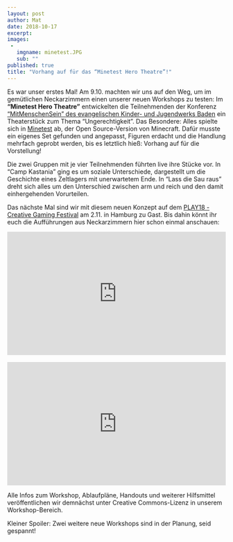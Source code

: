 ```yaml
---
layout: post
author: Mat
date: 2018-10-17
excerpt:
images:
 -
   imgname: minetest.JPG
   sub: ""
published: true
title: "Vorhang auf für das “Minetest Hero Theatre”!" 
---
```


Es war unser erstes Mal! Am 9.10. machten wir uns auf den Weg, um im gemütlichen Neckarzimmern einen unserer neuen Workshops zu testen: Im **“Minetest Hero Theatre”** entwickelten die Teilnehmenden der Konferenz [“MitMenschenSein” des evangelischen Kinder- und Jugendwerks Baden](https://ejuba.de/news/display/2018/4/24/mitmenschensein-die-konferenz-vom-08-101018/) ein Theaterstück zum Thema “Ungerechtigkeit”. Das Besondere: Alles spielte sich in [Minetest](https://www.minetest.net/) ab, der Open Source-Version von Minecraft. Dafür musste ein eigenes Set gefunden und angepasst, Figuren erdacht und die Handlung mehrfach geprobt werden, bis es letztlich hieß: Vorhang auf für die Vorstellung! 

Die zwei Gruppen mit je vier Teilnehmenden führten live ihre Stücke vor. In “Camp Kastania” ging es um soziale Unterschiede, dargestellt um die Geschichte eines Zeltlagers mit unerwartetem Ende. In “Lass die Sau raus” dreht sich alles um den Unterschied zwischen arm und reich und den damit einhergehenden Vorurteilen.

Das nächste Mal sind wir mit diesem neuen Konzept auf dem [PLAY18 - Creative Gaming Festival](http://playfestival.de/) am 2.11. in Hamburg zu Gast. Bis dahin könnt ihr euch die Aufführungen aus Neckarzimmern hier schon einmal anschauen: <br>

<div style="position:relative;height:0;padding-bottom:56.25%"><iframe src="https://www.youtube.com/embed/3LtbV-zEO7E?ecver=2" width="640" height="360" frameborder="0" allow="autoplay; encrypted-media" style="position:absolute;width:100%;height:100%;left:0" allowfullscreen></iframe></div> <br>

<div style="position:relative;height:0;padding-bottom:56.25%"><iframe src="https://www.youtube.com/embed/6mO4w0oUmXg?ecver=2" width="640" height="360" frameborder="0" allow="autoplay; encrypted-media" style="position:absolute;width:100%;height:100%;left:0" allowfullscreen></iframe></div> 

Alle Infos zum Workshop, Ablaufpläne, Handouts und weiterer Hilfsmittel veröffentlichen wir demnächst unter Creative Commons-Lizenz in unserem Workshop-Bereich. 

Kleiner Spoiler: Zwei weitere neue Workshops sind in der Planung, seid gespannt!
